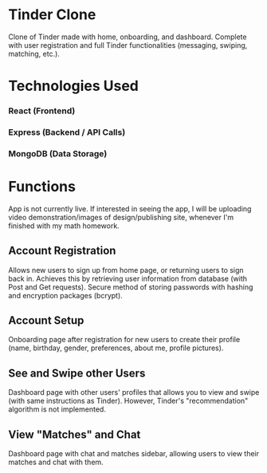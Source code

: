 # Tinder Clone
Clone of Tinder made with home, onboarding, and dashboard. Complete with user registration and full Tinder functionalities (messaging, swiping, matching, etc.). 

# Technologies Used
### React (Frontend)
### Express (Backend / API Calls)
### MongoDB (Data Storage)

# Functions

App is not currently live. 
If interested in seeing the app, I will be uploading video demonstration/images of design/publishing site, whenever I'm finished with my math homework.


## Account Registration

Allows new users to sign up from home page, or returning users to sign back in. Achieves this by retrieving user information from database (with Post and Get requests).
Secure method of storing passwords with hashing and encryption packages (bcrypt). 
 
## Account Setup

Onboarding page after registration for new users to create their profile (name, birthday, gender, preferences, about me, profile pictures).

## See and Swipe other Users

Dashboard page with other users' profiles that allows you to view and swipe (with same instructions as Tinder). However, Tinder's "recommendation" algorithm is not implemented.

## View "Matches" and Chat

Dashboard page with chat and matches sidebar, allowing users to view their matches and chat with them.


